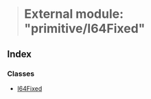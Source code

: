 > # External module: "primitive/I64Fixed"

## Index

### Classes

* [I64Fixed](../classes/_primitive_i64fixed_.i64fixed.md)